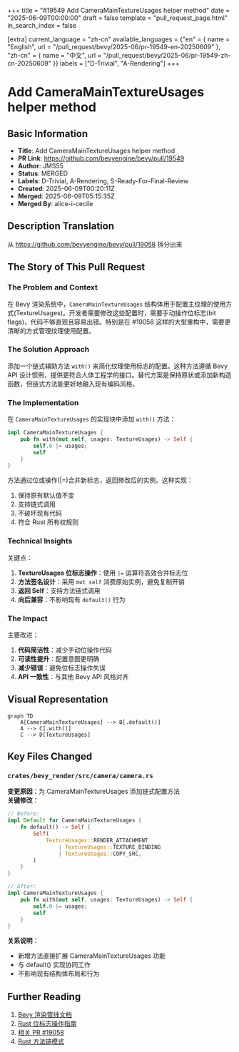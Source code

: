 +++
title = "#19549 Add CameraMainTextureUsages helper method"
date = "2025-06-09T00:00:00"
draft = false
template = "pull_request_page.html"
in_search_index = false

[extra]
current_language = "zh-cn"
available_languages = {"en" = { name = "English", url = "/pull_request/bevy/2025-06/pr-19549-en-20250609" }, "zh-cn" = { name = "中文", url = "/pull_request/bevy/2025-06/pr-19549-zh-cn-20250609" }}
labels = ["D-Trivial", "A-Rendering"]
+++

# Add CameraMainTextureUsages helper method

## Basic Information
- **Title**: Add CameraMainTextureUsages helper method
- **PR Link**: https://github.com/bevyengine/bevy/pull/19549
- **Author**: JMS55
- **Status**: MERGED
- **Labels**: D-Trivial, A-Rendering, S-Ready-For-Final-Review
- **Created**: 2025-06-09T00:20:11Z
- **Merged**: 2025-06-09T05:15:35Z
- **Merged By**: alice-i-cecile

## Description Translation
从 https://github.com/bevyengine/bevy/pull/19058 拆分出来

## The Story of This Pull Request

### The Problem and Context
在 Bevy 渲染系统中，`CameraMainTextureUsages` 结构体用于配置主纹理的使用方式(TextureUsages)。开发者需要修改这些配置时，需要手动操作位标志(bit flags)，代码不够直观且容易出错。特别是在 #19058 这样的大型重构中，需要更清晰的方式管理纹理使用配置。

### The Solution Approach
添加一个链式辅助方法 `with()` 来简化纹理使用标志的配置。这种方法遵循 Bevy API 设计惯例，提供更符合人体工程学的接口。替代方案是保持原状或添加新构造函数，但链式方法能更好地融入现有编码风格。

### The Implementation
在 `CameraMainTextureUsages` 的实现块中添加 `with()` 方法：
```rust
impl CameraMainTextureUsages {
    pub fn with(mut self, usages: TextureUsages) -> Self {
        self.0 |= usages;
        self
    }
}
```
方法通过位或操作(|=)合并新标志，返回修改后的实例。这种实现：
1. 保持原有默认值不变
2. 支持链式调用
3. 不破坏现有代码
4. 符合 Rust 所有权规则

### Technical Insights
关键点：
1. **TextureUsages 位标志操作**：使用 `|=` 运算符高效合并标志位
2. **方法签名设计**：采用 `mut self` 消费原始实例，避免复制开销
3. **返回 Self**：支持方法链式调用
4. **向后兼容**：不影响现有 `default()` 行为

### The Impact
主要改进：
1. **代码简洁性**：减少手动位操作代码
2. **可读性提升**：配置意图更明确
3. **减少错误**：避免位标志操作失误
4. **API 一致性**：与其他 Bevy API 风格对齐

## Visual Representation

```mermaid
graph TD
    A[CameraMainTextureUsages] --> B[.default()]
    A --> C[.with()]
    C --> D[TextureUsages]
```

## Key Files Changed

### `crates/bevy_render/src/camera/camera.rs`
**变更原因**：为 CameraMainTextureUsages 添加链式配置方法  
**关键修改**：
```rust
// Before:
impl Default for CameraMainTextureUsages {
    fn default() -> Self {
        Self(
            TextureUsages::RENDER_ATTACHMENT
                | TextureUsages::TEXTURE_BINDING
                | TextureUsages::COPY_SRC,
        )
    }
}

// After:
impl CameraMainTextureUsages {
    pub fn with(mut self, usages: TextureUsages) -> Self {
        self.0 |= usages;
        self
    }
}
```
**关系说明**：
- 新增方法直接扩展 CameraMainTextureUsages 功能
- 与 default() 实现协同工作
- 不影响现有结构体布局和行为

## Further Reading
1. [Bevy 渲染管线文档](https://bevyengine.org/learn/book/rendering/)
2. [Rust 位标志操作指南](https://doc.rust-lang.org/std/ops/trait.BitOrAssign.html)
3. [相关 PR #19058](https://github.com/bevyengine/bevy/pull/19058)
4. [Rust 方法链模式](https://rust-unofficial.github.io/patterns/patterns/functional/rust.html)